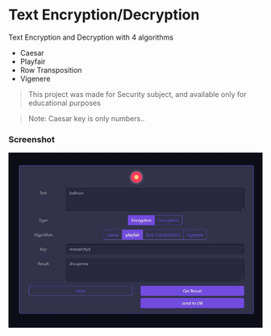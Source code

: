 # Text Encryption/Decryption
Text Encryption and Decryption with 4 algorithms
* Caesar
* Playfair
* Row Transposition
* Vigenere

> This project was made for Security subject, and available only for educational purposes  

> Note: Caesar key is only numbers..

### Screenshot
![Screenshot](https://raw.githubusercontent.com/Mhmod-Hsn/encryption-decryption/master/screenshot.jpg)
